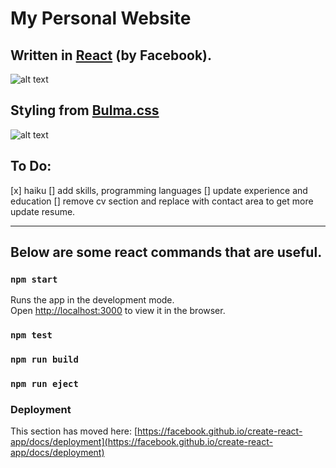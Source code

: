 # My Personal Website 
## Written in [React](https://reactjs.org/) (by Facebook).
![alt text](https://en.wikipedia.org/wiki/React_(JavaScript_library)#/media/File:React-icon.svg "React")

## Styling from [Bulma.css](https://bulma.io/)
![alt text](https://bulma.io/images/bulma-logo.png "Bulma")

## To Do:
[x] haiku
[] add skills, programming languages
[] update experience and education
[] remove cv section and replace with contact area to get more update resume.









------------------------------------------------------------------------------------------------------------

## Below are some react commands that are useful.

### `npm start`

Runs the app in the development mode.\
Open [http://localhost:3000](http://localhost:3000) to view it in the browser.

### `npm test`

### `npm run build`

### `npm run eject`

### Deployment

This section has moved here: [https://facebook.github.io/create-react-app/docs/deployment](https://facebook.github.io/create-react-app/docs/deployment)


